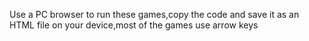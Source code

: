 Use a PC browser to run these games,copy the code and save it as an HTML file on your device,most of the games use arrow keys
